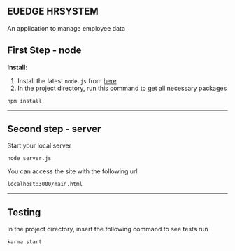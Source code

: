 EUEDGE HRSYSTEM
---
An application to manage employee data

First Step - node
---
**Install:**

1. Install the latest `node.js` from [here](https://nodejs.org)
2. In the project directory, run this command to get all necessary packages
```
npm install
```
---
Second step - server
---

Start your local server
```
node server.js
```
You can access the site with the following url
```
localhost:3000/main.html
```
---
Testing
---
In the project directory, insert the following command to see tests run

`karma start`
